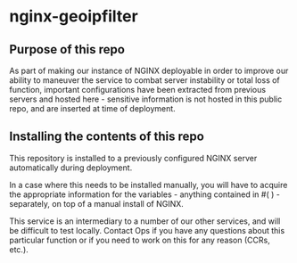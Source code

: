 # nginx-geoipfilter

## Purpose of this repo

As part of making our instance of NGINX deployable in order to improve our ability to maneuver the service to combat server instability or total loss of function, important configurations have been extracted from previous servers and hosted here - sensitive information is not hosted in this public repo, and are inserted at time of deployment.

## Installing the contents of this repo

This repository is installed to a previously configured NGINX server automatically during deployment.

In a case where this needs to be installed manually, you will have to acquire the appropriate information for the variables - anything contained in #( ) - separately, on top of a manual install of NGINX.

This service is an intermediary to a number of our other services, and will be difficult to test locally. Contact Ops if you have any questions about this particular function or if you need to work on this for any reason (CCRs, etc.).
